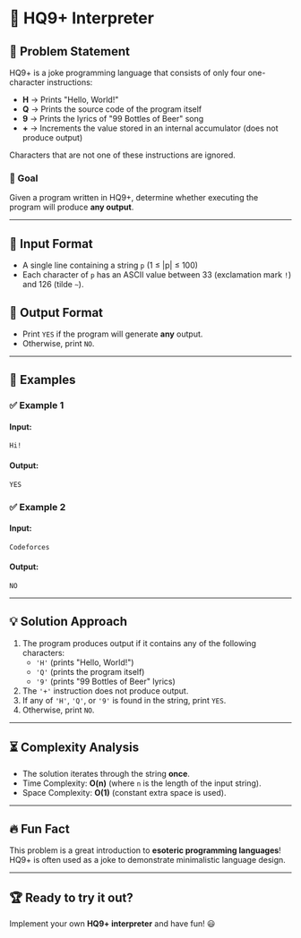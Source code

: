 # 🚀 HQ9+ Interpreter

## 📜 Problem Statement
HQ9+ is a joke programming language that consists of only four one-character instructions:

- **H** → Prints "Hello, World!"
- **Q** → Prints the source code of the program itself
- **9** → Prints the lyrics of "99 Bottles of Beer" song
- **+** → Increments the value stored in an internal accumulator (does not produce output)

Characters that are not one of these instructions are ignored.

### 🎯 Goal
Given a program written in HQ9+, determine whether executing the program will produce **any output**.

---

## 🔹 Input Format
- A single line containing a string `p` (1 ≤ |p| ≤ 100)
- Each character of `p` has an ASCII value between 33 (exclamation mark `!`) and 126 (tilde `~`).

## 🔸 Output Format
- Print `YES` if the program will generate **any** output.
- Otherwise, print `NO`.

---

## 📌 Examples

### ✅ Example 1
#### **Input:**
```
Hi!
```
#### **Output:**
```
YES
```

### ✅ Example 2
#### **Input:**
```
Codeforces
```
#### **Output:**
```
NO
```

---

## 💡 Solution Approach
1. The program produces output if it contains any of the following characters:
   - `'H'` (prints "Hello, World!")
   - `'Q'` (prints the program itself)
   - `'9'` (prints "99 Bottles of Beer" lyrics)
2. The `'+'` instruction does not produce output.
3. If any of `'H'`, `'Q'`, or `'9'` is found in the string, print `YES`.
4. Otherwise, print `NO`.

---

## ⏳ Complexity Analysis
- The solution iterates through the string **once**.
- Time Complexity: **O(n)** (where `n` is the length of the input string).
- Space Complexity: **O(1)** (constant extra space is used).

---

## 🔥 Fun Fact
This problem is a great introduction to **esoteric programming languages**! HQ9+ is often used as a joke to demonstrate minimalistic language design.

---

## 🏆 Ready to try it out?
Implement your own **HQ9+ interpreter** and have fun! 😃

